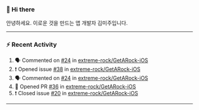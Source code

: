 ### 👋 Hi there 

안녕하세요. 이로운 것을 만드는 앱 개발자 김미주입니다. 

---
### :zap: Recent Activity

<!--START_SECTION:activity-->
1. 🗣 Commented on [#24](https://github.com/extreme-rock/GetARock-iOS/issues/24) in [extreme-rock/GetARock-iOS](https://github.com/extreme-rock/GetARock-iOS)
2. ❗️ Opened issue [#38](https://github.com/extreme-rock/GetARock-iOS/issues/38) in [extreme-rock/GetARock-iOS](https://github.com/extreme-rock/GetARock-iOS)
3. 🗣 Commented on [#24](https://github.com/extreme-rock/GetARock-iOS/issues/24) in [extreme-rock/GetARock-iOS](https://github.com/extreme-rock/GetARock-iOS)
4. 💪 Opened PR [#36](https://github.com/extreme-rock/GetARock-iOS/pull/36) in [extreme-rock/GetARock-iOS](https://github.com/extreme-rock/GetARock-iOS)
5. ❗️ Closed issue [#20](https://github.com/extreme-rock/GetARock-iOS/issues/20) in [extreme-rock/GetARock-iOS](https://github.com/extreme-rock/GetARock-iOS)
<!--END_SECTION:activity-->

---

<!--
**compuTasha/compuTasha** is a ✨ _special_ ✨ repository because its `README.md` (this file) appears on your GitHub profile.

Here are some ideas to get you started:

- 🔭 I’m currently working on ...
- 🌱 I’m currently learning ...
- 👯 I’m looking to collaborate on ...
- 🤔 I’m looking for help with ...
- 💬 Ask me about ...
- 📫 How to reach me: ...
- 😄 Pronouns: ...
- ⚡ Fun fact: ...
-->
